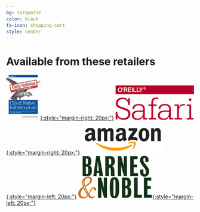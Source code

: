 ```yaml
---
bg: turquoise
color: black
fa-icon: shopping-cart
style: center
---
```


# Available from these retailers

[![Safari Books Digital Copy](/img/early_release.jpg){:style="margin-right: 20px;"}](https://www.safaribooksonline.com/library/view/cloud-native-infrastructure/9781491984291/) [![Safari Books Online](/img/safari.png){:style="margin-right: 20px;"}](http://www.tkqlhce.com/click-8393250-11260198?url=http%3A%2F%2Fshop.oreilly.com%2Fproduct%2F0636920075837.do%3Fcmp%3Daf-velocity-books-videos-product_cj_9781491984307_%2525zp&cjsku=SKU-KIT-9781491984307-print) [![Amazon](/img/amazon.png){:style="margin-left: 20px;"}](https://www.amazon.com/Cloud-Native-Infrastructure-Manage-Scalable/dp/1491984309) [![Barnes and Nobel](/img/bn.png){:style="margin-left: 20px;"}](https://www.barnesandnoble.com/w/cloud-native-infrastructure-justin-garrison/1127070654)
